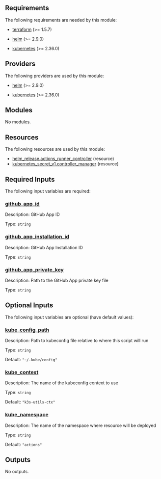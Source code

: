 <!-- BEGIN_TF_DOCS -->
## Requirements

The following requirements are needed by this module:

- <a name="requirement_terraform"></a> [terraform](#requirement\_terraform) (>= 1.5.7)

- <a name="requirement_helm"></a> [helm](#requirement\_helm) (>= 2.9.0)

- <a name="requirement_kubernetes"></a> [kubernetes](#requirement\_kubernetes) (>= 2.36.0)

## Providers

The following providers are used by this module:

- <a name="provider_helm"></a> [helm](#provider\_helm) (>= 2.9.0)

- <a name="provider_kubernetes"></a> [kubernetes](#provider\_kubernetes) (>= 2.36.0)

## Modules

No modules.

## Resources

The following resources are used by this module:

- [helm_release.actions_runner_controller](https://registry.terraform.io/providers/hashicorp/helm/latest/docs/resources/release) (resource)
- [kubernetes_secret_v1.controller_manager](https://registry.terraform.io/providers/hashicorp/kubernetes/latest/docs/resources/secret_v1) (resource)

## Required Inputs

The following input variables are required:

### <a name="input_github_app_id"></a> [github\_app\_id](#input\_github\_app\_id)

Description: GitHub App ID

Type: `string`

### <a name="input_github_app_installation_id"></a> [github\_app\_installation\_id](#input\_github\_app\_installation\_id)

Description: GitHub App Installation ID

Type: `string`

### <a name="input_github_app_private_key"></a> [github\_app\_private\_key](#input\_github\_app\_private\_key)

Description: Path to the GitHub App private key file

Type: `string`

## Optional Inputs

The following input variables are optional (have default values):

### <a name="input_kube_config_path"></a> [kube\_config\_path](#input\_kube\_config\_path)

Description: Path to kubeconfig file relative to where this script will run

Type: `string`

Default: `"~/.kube/config"`

### <a name="input_kube_context"></a> [kube\_context](#input\_kube\_context)

Description: The name of the kubeconfig context to use

Type: `string`

Default: `"k3s-utils-ctx"`

### <a name="input_kube_namespace"></a> [kube\_namespace](#input\_kube\_namespace)

Description: The name of the namespace where resource will be deployed

Type: `string`

Default: `"actions"`

## Outputs

No outputs.
<!-- END_TF_DOCS -->